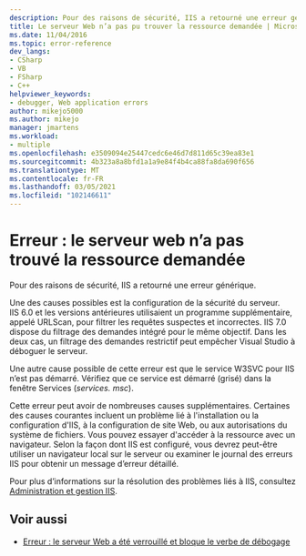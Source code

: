 ```yaml
---
description: Pour des raisons de sécurité, IIS a retourné une erreur générique.
title: Le serveur Web n’a pas pu trouver la ressource demandée | Microsoft Docs
ms.date: 11/04/2016
ms.topic: error-reference
dev_langs:
- CSharp
- VB
- FSharp
- C++
helpviewer_keywords:
- debugger, Web application errors
author: mikejo5000
ms.author: mikejo
manager: jmartens
ms.workload:
- multiple
ms.openlocfilehash: e3509094e25447cedc6e46d7d811d65c39ea83e1
ms.sourcegitcommit: 4b323a8a8bfd1a1a9e84f4b4ca88fa8da690f656
ms.translationtype: MT
ms.contentlocale: fr-FR
ms.lasthandoff: 03/05/2021
ms.locfileid: "102146611"
---
```

# <a name="error-the-web-server-could-not-find-the-requested-resource"></a>Erreur : le serveur web n’a pas trouvé la ressource demandée
Pour des raisons de sécurité, IIS a retourné une erreur générique.

Une des causes possibles est la configuration de la sécurité du serveur. IIS 6.0 et les versions antérieures utilisaient un programme supplémentaire, appelé URLScan, pour filtrer les requêtes suspectes et incorrectes. IIS 7.0 dispose du filtrage des demandes intégré pour le même objectif. Dans les deux cas, un filtrage des demandes restrictif peut empêcher Visual Studio à déboguer le serveur.

Une autre cause possible de cette erreur est que le service W3SVC pour IIS n’est pas démarré. Vérifiez que ce service est démarré (grisé) dans la fenêtre Services (*services. msc*).

Cette erreur peut avoir de nombreuses causes supplémentaires. Certaines des causes courantes incluent un problème lié à l'installation ou la configuration d'IIS, à la configuration de site Web, ou aux autorisations du système de fichiers. Vous pouvez essayer d'accéder à la ressource avec un navigateur. Selon la façon dont IIS est configuré, vous devrez peut-être utiliser un navigateur local sur le serveur ou examiner le journal des erreurs IIS pour obtenir un message d’erreur détaillé.

 Pour plus d’informations sur la résolution des problèmes liés à IIS, consultez [Administration et gestion IIS](/iis/manage/provisioning-and-managing-iis/iis-management-and-administration).

## <a name="see-also"></a>Voir aussi
- [Erreur : le serveur Web a été verrouillé et bloque le verbe de débogage](../debugger/error-the-web-server-has-been-locked-down-and-is-blocking-the-debug-verb.md)
